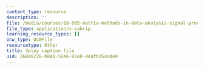 ```yaml
---
content_type: resource
description: ''
file: /media/courses/18-065-matrix-methods-in-data-analysis-signal-processing-and-machine-learning-spring-2018/26848226b04056a681e84eafb354ade0_nrDkb2MAwSA.vtt
file_type: application/x-subrip
learning_resource_types: []
ocw_type: OCWFile
resourcetype: Other
title: 3play caption file
uid: 26848226-b040-56a6-81e8-4eafb354ade0
---
```

